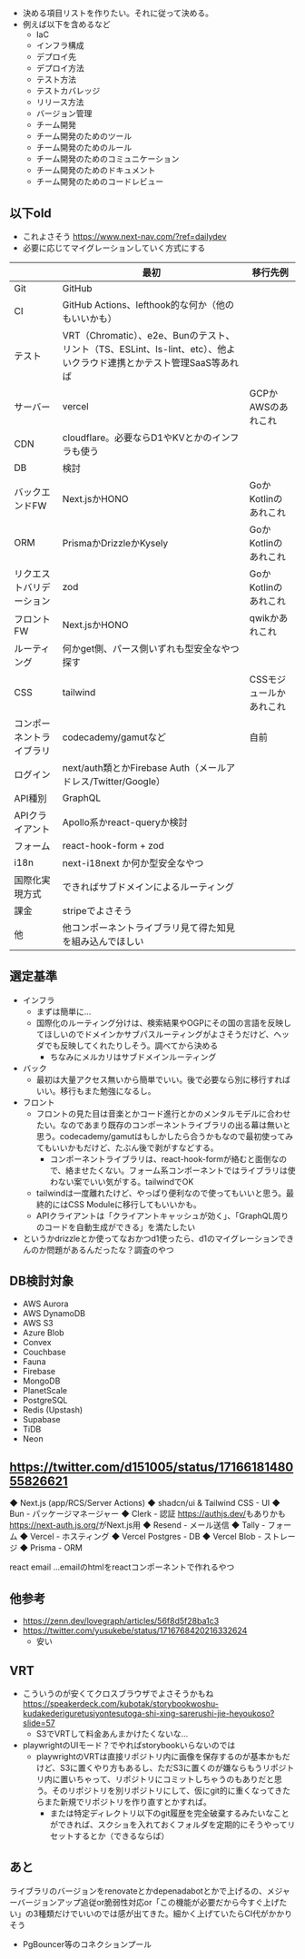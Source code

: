 #

- 決める項目リストを作りたい。それに従って決める。
- 例えば以下を含めるなど
  - IaC
  - インフラ構成
  - デプロイ先
  - デプロイ方法
  - テスト方法
  - テストカバレッジ
  - リリース方法
  - バージョン管理
  - チーム開発
  - チーム開発のためのツール
  - チーム開発のためのルール
  - チーム開発のためのコミュニケーション
  - チーム開発のためのドキュメント
  - チーム開発のためのコードレビュー

## 以下old

- これよさそう <https://www.next-nav.com/?ref=dailydev>
- 必要に応じてマイグレーションしていく方式にする

|             | 最初 | 移行先例 |
| ---         | --- | --- |
| Git         | GitHub | |
| CI          | GitHub Actions、lefthook的な何か（他のもいいかも） | |
| テスト       | VRT（Chromatic）、e2e、Bunのテスト、リント（TS、ESLint、ls-lint、etc）、他よいクラウド連携とかテスト管理SaaS等あれば | |
| サーバー      | vercel | GCPかAWSのあれこれ |
| CDN          | cloudflare。必要ならD1やKVとかのインフラも使う | |
| DB          | 検討 |  |
| バックエンドFW | Next.jsかHONO | GoかKotlinのあれこれ |
| ORM          | PrismaかDrizzleかKysely | GoかKotlinのあれこれ |
| リクエストバリデーション | zod | GoかKotlinのあれこれ |
| フロントFW    | Next.jsかHONO | qwikかあれこれ |
| ルーティング   | 何かget側、パース側いずれも型安全なやつ探す | |
| CSS          | tailwind | CSSモジュールかあれこれ |
| コンポーネントライブラリ | codecademy/gamutなど | 自前 |
| ログイン       | next/auth類とかFirebase Auth（メールアドレス/Twitter/Google） | |
| API種別       | GraphQL | |
| APIクライアント | Apollo系かreact-queryか検討 | |
| フォーム       | react-hook-form + zod | |
| i18n          | next-i18next か何か型安全なやつ | |
| 国際化実現方式  | できればサブドメインによるルーティング | |
| 課金          | stripeでよさそう | |
| 他           | 他コンポーネントライブラリ見て得た知見を組み込んでほしい | |

## 選定基準

- インフラ
  - まずは簡単に…
  - 国際化のルーティング分けは、検索結果やOGPにその国の言語を反映してほしいのでドメインかサブパスルーティングがよさそうだけど、ヘッダでも反映してくれたりしそう。調べてから決める
    - ちなみにメルカリはサブドメインルーティング
- バック
  - 最初は大量アクセス無いから簡単でいい。後で必要なら別に移行すればいい。移行もまた勉強になるし。
- フロント
  - フロントの見た目は音楽とかコード進行とかのメンタルモデルに合わせたい。なのであまり既存のコンポーネントライブラリの出る幕は無いと思う。codecademy/gamutはもしかしたら合うかもなので最初使ってみてもいいかもだけど、たぶん後で剥がすなどする。
    - コンポーネントライブラリは、react-hook-formが絡むと面倒なので、絡ませたくない。フォーム系コンポーネントではライブラリは使わない案でいい気がする。tailwindでOK
  - tailwindは一度離れたけど、やっぱり便利なので使ってもいいと思う。最終的にはCSS Moduleに移行してもいいかも。
  - APIクライアントは「クライアントキャッシュが効く」、「GraphQL周りのコードを自動生成ができる」を満たしたい
- というかdrizzleとか使ってなおかつd1使ったら、d1のマイグレーションできんのか問題があるんだったな？調査のやつ

## DB検討対象

- AWS Aurora
- AWS DynamoDB
- AWS S3
- Azure Blob
- Convex
- Couchbase
- Fauna
- Firebase
- MongoDB
- PlanetScale
- PostgreSQL
- Redis (Upstash)
- Supabase
- TiDB
- Neon

## <https://twitter.com/d151005/status/1716618148055826621>

◆ Next.js (app/RCS/Server Actions)
◆ shadcn/ui & Tailwind CSS - UI
◆ Bun - パッケージマネージャー
◆ Clerk - 認証
  <https://authjs.dev/>もありかも
  <https://next-auth.js.org/>がNext.js用
◆ Resend  - メール送信
◆ Tally  - フォーム
◆ Vercel - ホスティング
◆ Vercel Postgres - DB
◆ Vercel Blob - ストレージ
◆ Prisma - ORM

react email ...emailのhtmlをreactコンポーネントで作れるやつ

## 他参考

- <https://zenn.dev/lovegraph/articles/56f8d5f28ba1c3>
- <https://twitter.com/yusukebe/status/1716768420216332624>
  - 安い

## VRT

- こういうのが安くてクロスブラウザでよさそうかもね <https://speakerdeck.com/kubotak/storybookwoshu-kudakederiguretusiyontesutoga-shi-xing-sarerushi-jie-heyoukoso?slide=57>
  - S3でVRTして料金あんまかけたくないな…
- playwrightのUIモード？でやればstorybookいらないのでは
  - playwrightのVRTは直接リポジトリ内に画像を保存するのが基本かもだけど、S3に置くやり方もあるし、ただS3に置くのが嫌ならもうリポジトリ内に置いちゃって、リポジトリにコミットしちゃうのもありだと思う。そのリポジトリを別リポジトリにして、仮にgit的に重くなってきたらまた新規でリポジトリを作り直すとかすれば。
    - または特定ディレクトリ以下のgit履歴を完全破棄するみたいなことができれば、スクショを入れておくフォルダを定期的にそうやってリセットするとか（できるならば）

## あと

ライブラリのバージョンをrenovateとかdepenadabotとかで上げるの、メジャーバージョンアップ追従or脆弱性対応or「この機能が必要だから今すぐ上げたい」の3種類だけでいいのでは感が出てきた。細かく上げていたらCI代がかかりそう

- PgBouncer等のコネクションプール
